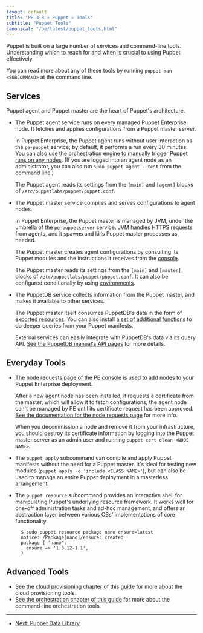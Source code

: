 ```yaml
---
layout: default
title: "PE 3.8 » Puppet » Tools"
subtitle: "Puppet Tools"
canonical: "/pe/latest/puppet_tools.html"
---
```


Puppet is built on a large number of services and command-line tools. Understanding which to reach for and when is crucial to using Puppet effectively.

You can read more about any of these tools by running `puppet man <SUBCOMMAND>` at the command line.

Services
-----

Puppet agent and Puppet master are the heart of Puppet's architecture.

* The Puppet agent service runs on every managed Puppet Enterprise node. It fetches and applies configurations from a Puppet master server.

    In Puppet Enterprise, the Puppet agent runs without user interaction as the `pe-puppet` service; by default, it performs a run every 30 minutes. You can also [use the orchestration engine to manually trigger Puppet runs on any nodes](./orchestration_puppet.html). (If you are logged into an agent node as an administrator, you can also run `sudo puppet agent --test` from the command line.)

    The Puppet agent reads its settings from the `[main]` and `[agent]` blocks of `/etc/puppetlabs/puppet/puppet.conf`.
* The Puppet master service compiles and serves configurations to agent nodes.

    In Puppet Enterprise, the Puppet master is managed by JVM, under the umbrella of the `pe-puppetserver` service. JVM handles HTTPS requests from agents, and it spawns and kills Puppet master processes as needed.

    The Puppet master creates agent configurations by consulting its Puppet modules and the instructions it receives from the [console](./console_accessing.html).

    The Puppet master reads its settings from the `[main]` and `[master]` blocks of `/etc/puppetlabs/puppet/puppet.conf`. It can also be configured conditionally by using [environments](/guides/environment.html).
* The PuppetDB service collects information from the Puppet master, and makes it available to other services.

    The Puppet master itself consumes PuppetDB's data in the form of [exported resources][exported]. You can also install [a set of additional functions][query_functions] to do deeper queries from your Puppet manifests.

    External services can easily integrate with PuppetDB's data via its query API. [See the PuppetDB manual's API pages][puppetdb_api] for more details.

[query_functions]: https://forge.puppetlabs.com/dalen/puppetdbquery
[exported]: /puppet/3.7/reference/lang_exported.html
[puppetdb_api]: /puppetdb/1.6/api/index.html

Everyday Tools
-----

[cert_mgmt]: ./console_cert_mgmt.html
* The [node requests page of the PE console][cert_mgmt] is used to add nodes to your Puppet Enterprise deployment.

    After a new agent node has been installed, it requests a certificate from the master, which will allow it to fetch configurations; the agent node can't be managed by PE until its certificate request has been approved. [See the documentation for the node requests page][cert_mgmt] for more info.

    When you decommission a node and remove it from your infrastructure, you should destroy its certificate information by logging into the Puppet master server as an admin user and running `puppet cert clean <NODE NAME>`.
* The `puppet apply` subcommand can compile and apply Puppet manifests without the need for a Puppet master. It's ideal for testing new modules (`puppet apply -e 'include <CLASS NAME>'`), but can also be used to manage an entire Puppet deployment in a masterless arrangement.
* The `puppet resource` subcommand provides an interactive shell for manipulating Puppet's underlying resource framework. It works well for one-off administration tasks and ad-hoc management, and offers an abstraction layer between various OSs' implementations of core functionality.

        $ sudo puppet resource package nano ensure=latest
        notice: /Package[nano]/ensure: created
        package { 'nano':
          ensure => '1.3.12-1.1',
        }

Advanced Tools
-----

* [See the cloud provisioning chapter of this guide](./cloudprovisioner_overview.html) for more about the cloud provisioning tools.
* [See the orchestration chapter of this guide](./orchestration_overview.html) for more about the command-line orchestration tools.


* * *

- [Next: Puppet Data Library](./puppet_data_library.html)